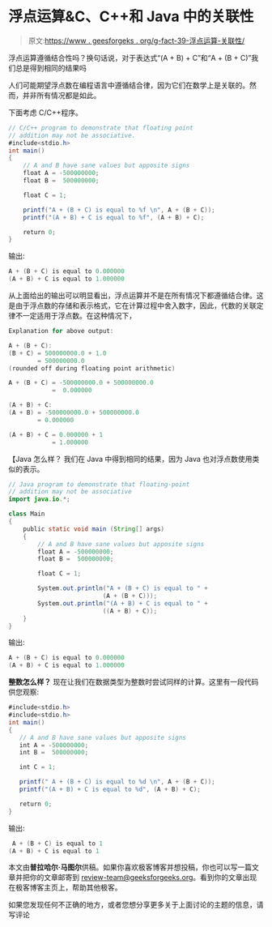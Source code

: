 # 浮点运算&C、C++和 Java 中的关联性

> 原文:[https://www . geesforgeks . org/g-fact-39-浮点运算-关联性/](https://www.geeksforgeeks.org/g-fact-39-floating-point-operations-associativity/)

浮点运算遵循结合性吗？换句话说，对于表达式“(A + B) + C”和“A + (B + C)”我们总是得到相同的结果吗

人们可能期望浮点数在编程语言中遵循结合律，因为它们在数学上是关联的。然而，并非所有情况都是如此。

下面考虑 C/C++程序。

```java
// C/C++ program to demonstrate that floating point
// addition may not be associative.
#include<stdio.h>
int main()
{
    // A and B have sane values but apposite signs
    float A = -500000000;
    float B =  500000000;

    float C = 1;

    printf("A + (B + C) is equal to %f \n", A + (B + C));
    printf("(A + B) + C is equal to %f", (A + B) + C);

    return 0;
}
```

输出:

```java
A + (B + C) is equal to 0.000000 
(A + B) + C is equal to 1.000000
```

从上面给出的输出可以明显看出，浮点运算并不是在所有情况下都遵循结合律。这是由于浮点数的存储和表示格式，它在计算过程中舍入数字，因此，代数的关联定律不一定适用于浮点数。在这种情况下，

```java
Explanation for above output:

A + (B + C):
(B + C) = 500000000.0 + 1.0
        = 500000000.0 
(rounded off during floating point arithmetic)

A + (B + C) = -500000000.0 + 500000000.0 
            =  0.000000

(A + B) + C:
(A + B) = -500000000.0 + 500000000.0 
        = 0.000000

(A + B) + C = 0.000000 + 1 
            = 1.000000

```

【Java 怎么样？
我们在 Java 中得到相同的结果，因为 Java 也对浮点数使用类似的表示。

```java
// Java program to demonstrate that floating-point
// addition may not be associative
import java.io.*;

class Main
{
    public static void main (String[] args)
    {
        // A and B have sane values but apposite signs
        float A = -500000000;
        float B =  500000000;

        float C = 1;

        System.out.println("A + (B + C) is equal to " + 
                          (A + (B + C)));
        System.out.println("(A + B) + C is equal to " + 
                          ((A + B) + C));
    }
}
```

输出:

```java
A + (B + C) is equal to 0.000000 
(A + B) + C is equal to 1.000000
```

**整数怎么样？**
现在让我们在数据类型为整数时尝试同样的计算。这里有一段代码供您观察:

```java
#include<stdio.h>
#include<stdio.h>
int main()
{
   // A and B have sane values but apposite signs
   int A = -500000000;
   int B =  500000000;

   int C = 1;

   printf(" A + (B + C) is equal to %d \n", A + (B + C));
   printf("(A + B) + C is equal to %d", (A + B) + C);

   return 0;
}
```

输出:

```java
 A + (B + C) is equal to 1 
(A + B) + C is equal to 1
```

本文由**普拉哈尔·马图尔**供稿。如果你喜欢极客博客并想投稿，你也可以写一篇文章并把你的文章邮寄到 review-team@geeksforgeeks.org。看到你的文章出现在极客博客主页上，帮助其他极客。

如果您发现任何不正确的地方，或者您想分享更多关于上面讨论的主题的信息，请写评论